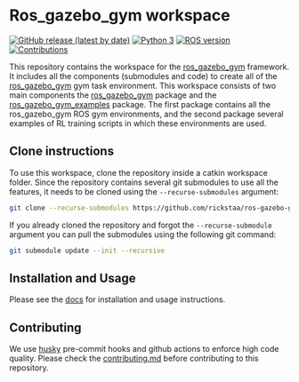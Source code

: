 # Ros\_gazebo\_gym workspace

[![GitHub release (latest by date)](https://img.shields.io/github/v/release/rickstaa/ros-gazebo-gym-ws)](https://github.com/rickstaa/ros-gazebo-gym/releases)
[![Python 3](https://img.shields.io/badge/Python-3.8%20%7C%203.7%20%7C%203.6-green)](https://www.python.org/)
[![ROS version](https://img.shields.io/badge/ROS%20versions-Noetic-brightgreen)](https://wiki.ros.org)
[![Contributions](https://img.shields.io/badge/contributions-welcome-orange.svg)](contributing.md)

This repository contains the workspace for the [ros\_gazebo\_gym](https://github.com/rickstaa/ros-gazebo-gym) framework. It
includes all the components (submodules and code) to create
all of the [ros\_gazebo\_gym](https://github.com/rickstaa/ros-gazebo-gym) gym task environment. This workspace consists of two
main components the [ros\_gazebo\_gym](https://github.com/rickstaa/ros-gazebo-gym) package and the [ros\_gazebo\_gym\_examples](https://github.com/rickstaa/ros-gazebo-gym-examples) package. The first package contains all the ros\_gazebo\_gym ROS gym environments, and the second package several examples of RL training scripts in which these environments are used.

## Clone instructions

To use this workspace, clone the repository inside a catkin workspace folder. Since the repository contains several git submodules to use all the features, it needs to be cloned using the `--recurse-submodules` argument:

```bash
git clone --recurse-submodules https://github.com/rickstaa/ros-gazebo-gym-ws.git
```

If you already cloned the repository and forgot the `--recurse-submodule` argument you
can pull the submodules using the following git command:

```bash
git submodule update --init --recursive
```

## Installation and Usage

Please see the [docs](https://rickstaa.github.io/panda-gazebo-gym) for installation and usage instructions.

## Contributing

We use [husky](https://github.com/typicode/husky) pre-commit hooks and github actions to enforce high code quality. Please check the [contributing.md](https://github.com/rickstaa/ros-gazebo-gym/blob/noetic/contributing.md) before contributing to this repository.

